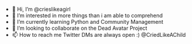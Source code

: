 - 👋 Hi, I’m @crieslikeagirl
- 👀 I’m interested in more things than i am able to comprehend
- 🌱 I’m currently learning Python and Community Management
- 💞️ I’m looking to collaborate on the Dead Avatar Project
- 📫 How to reach me Twitter DMs are always open :) @CriedLikeAChild

<!---
crieslikeagirl/crieslikeagirl is a ✨ special ✨ repository because its `README.md` (this file) appears on your GitHub profile.
You can click the Preview link to take a look at your changes.
--->
